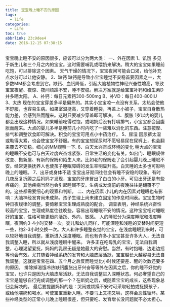 ```yaml
---
title: 宝宝晚上睡不安的原因
tags:
  - life
categories:
  - Life
toc: true
abbrlink: 23c9dee4
date: 2016-12-15 07:38:15
---
```




宝宝晚上睡不安的原因很多，应该可以分为两大类： 
一、外在因素 
1、饥饿 
多见于新生儿和三个月之内的宝宝。这时需要哺乳或喂奶来解决。稍大的宝宝如果睡前吃饱，可以排除这个因素。 
天气干燥的情况下，宝宝夜间可能会口渴，给他补充点水分可以让他安静。 
2、缺钙 
缺钙是导致小宝宝睡觉不安稳首要因素之一，大多数MM都会考虑到它。缺钙、血钙降低，引起大脑植物性神经兴奋性增高，导致宝宝夜醒、夜惊、夜间烦躁不安，睡不安稳。解决方案就是给宝宝补钙和维生素D并多晒太阳。 
A、补钙：每日元素钙300-500mg 
B、补VD：每日400-800IU 
3、太热 
现在的宝宝穿盖多半是偏热的。其实小宝宝凉一点没有关系，太热会使他不舒服，也容易生病。如果室温挺高，又穿着睡袋，再盖上小被子，宝宝自身散热能力差，会感到热而醒来。这时只要减少穿盖即可解决。 
4、腹胀 
1岁以内的婴儿都会出现这种情况。如果睡前吃得过饱，或喝奶后没有打嗝排气，小宝宝都会因腹胀而醒来。大点的婴儿多半是睡前几小时内吃了一些难以消化的东西。注意按摩、排气和调整饮食即可解决。积食的宝宝可用点小中药治疗。 
5、尿湿
因尿裤太湿或勒得太紧，也会使宝宝不舒服。有的宝宝想尿尿时不愿轻易尿在尿裤上，也会翻来覆去不安稳。细心的MM观察一下.
6、白天太兴奋或环境的变化 
稍大点的宝宝的睡眠不安也可与白天过度兴奋或紧张、日常生活的变化有关。如出门、睡眠规律改变、搬新屋、有新的保姆和陌生人来。比如老的保姆走了会引起婴儿晚上睡眠不安。经常更换抚养人也使孩子睡眠障碍的发生率明显升高。白天睡的太多也可影响晚上的睡眠。 
7、出牙或身体不适 
宝宝出牙期间往往会有睡不安稳的现象。有时几夜反复折腾之后妈妈才发现，宝宝的牙床冒出了白白的小牙。可见出牙还是有些疼痛的。其他疾病当然也会引起睡眠不安。生病或发烧前的夜晚往往是翻覆不宁的。这些都需要细心的观察和判断。 
二、内在因素 
小儿的内在因素对睡眠也有影响：大脑神经发育尚未成熟。孩子生理上尚未建立固定的作息时间表。宝宝生物时钟日夜规律的调整，要倚赖宝宝生理成熟度的配合。 
调查表明，神经系统兴奋性较高的宝宝，生理成熟度往往晚些，容易出现睡眠不安的情况。这种宝宝相对睡眠好的宝宝，性格可能更趋向活跃、外向、敏感。 
人的睡眠分为深度睡眠和浅度睡眠，夜间约3-4小时交替一次。婴儿和幼儿同样，可能深睡和浅睡的交替时间更短一些，约2-3小时交换一次。大人和许多睡整夜觉的宝宝，在浅度睡眠到来时，可以较好地自我调整，重新进入深度睡眠。而也有许多小宝宝甚至许多大人，无法自我调整入睡，所以就从浅度睡眠中醒来。 
许多正在吃母乳的宝宝，无法自我调整，心理渴望爱抚，妈妈的乳房无疑是她最大的安慰。当然，有时抱睡、边走边摇等也会有效。尤其随着神经系统的发育和大脑皮层活跃，宝宝越长大越容易无法自我调整。这就是宝宝在四、五个月之后反而睡觉比小时候还要差、醒的次数还要多的原因。 
排除掉渴饿冷热缺钙腹胀出牙兴奋等等外在因素之后，你的睡不好觉的宝宝，也许只是因为大脑皮层活跃，无法自我调整进入深睡状态。何必奢望自己的宝宝是能够自行完成调整的那一个？在断奶之后，或随着宝宝的成长，这些现象总归会解决的。 
最后要提醒妈妈的是：哭闹或烦躁不安时可采取轻拍或抚摸孩子，或给他喂奶和喝水，可使宝宝重新入睡。不要马上又抱又哄，这样会恶性循环。某些神经类型的正常小儿晚上睡眠很差，但只要吃、发育增长没问题就不必太担心。